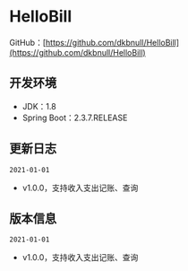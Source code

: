 # HelloBill
GitHub：[https://github.com/dkbnull/HelloBill](https://github.com/dkbnull/HelloBill)

## 开发环境

* JDK：1.8
* Spring Boot：2.3.7.RELEASE

## 更新日志

`2021-01-01`

* v1.0.0，支持收入支出记账、查询

## 版本信息

`2021-01-01`

* v1.0.0，支持收入支出记账、查询

